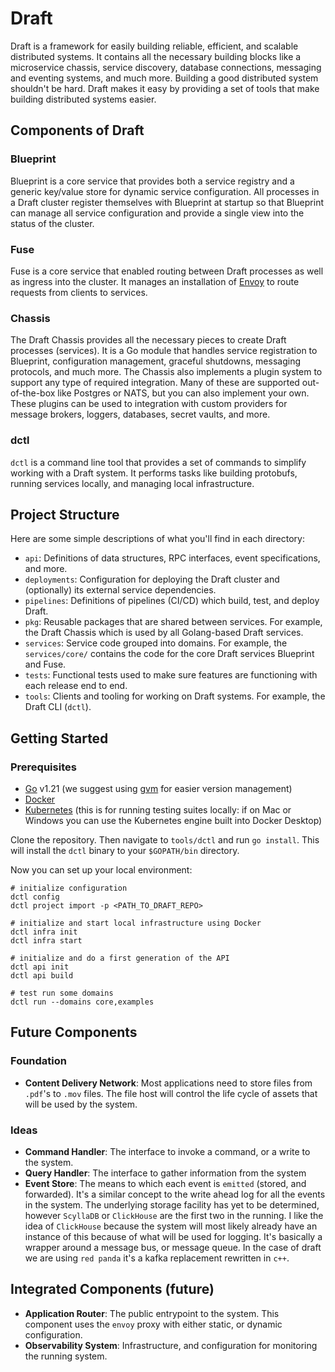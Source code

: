 # Draft

Draft is a framework for easily building reliable, efficient, and scalable distributed systems. It contains all the necessary building blocks like a microservice chassis, service discovery, database connections, messaging and eventing systems, and much more. Building a good distributed system shouldn't be hard. Draft makes it easy by providing a set of tools that make building distributed systems easier.

## Components of Draft

### Blueprint

Blueprint is a core service that provides both a service registry and a generic key/value store for dynamic service configuration. All processes in a Draft cluster register themselves with Blueprint at startup so that Blueprint can manage all service configuration and provide a single view into the status of the cluster.

### Fuse

Fuse is a core service that enabled routing between Draft processes as well as ingress into the cluster. It manages an installation of [Envoy](https://www.envoyproxy.io/) to route requests from clients to services.

### Chassis

The Draft Chassis provides all the necessary pieces to create Draft processes (services). It is a Go module that handles service registration to Blueprint, configuration management, graceful shutdowns, messaging protocols, and much more. The Chassis also implements a plugin system to support any type of required integration. Many of these are supported out-of-the-box like Postgres or NATS, but you can also implement your own. These plugins can be used to integration with custom providers for message brokers, loggers, databases, secret vaults, and more.

### dctl

`dctl` is a command line tool that provides a set of commands to simplify working with a Draft system. It performs tasks like building protobufs, running services locally, and managing local infrastructure.


## Project Structure

Here are some simple descriptions of what you'll find in each directory:

- `api`: Definitions of data structures, RPC interfaces, event specifications, and more.
- `deployments`: Configuration for deploying the Draft cluster and (optionally) its external service dependencies.
- `pipelines`: Definitions of pipelines (CI/CD) which build, test, and deploy Draft.
- `pkg`: Reusable packages that are shared between services. For example, the Draft Chassis which is used by all Golang-based Draft services.
- `services`: Service code grouped into domains. For example, the `services/core/` contains the code for the core Draft services Blueprint and Fuse.
- `tests`: Functional tests used to make sure features are functioning with each release end to end.
- `tools`: Clients and tooling for working on Draft systems. For example, the Draft CLI (`dctl`).


## Getting Started

### Prerequisites

* [Go](https://golang.org/doc/install) v1.21 (we suggest using [gvm](https://github.com/moovweb/gvm) for easier version management)
* [Docker](https://docs.docker.com/get-docker/)
* [Kubernetes](https://kubernetes.io/docs/tasks/tools/) (this is for running testing suites locally: if on Mac or Windows you can use the Kubernetes engine built into Docker Desktop)

Clone the repository. Then navigate to `tools/dctl` and run `go install`. This will install the `dctl` binary to your `$GOPATH/bin` directory.

Now you can set up your local environment:

```shell
# initialize configuration
dctl config
dctl project import -p <PATH_TO_DRAFT_REPO>

# initialize and start local infrastructure using Docker
dctl infra init
dctl infra start

# initialize and do a first generation of the API
dctl api init
dctl api build

# test run some domains
dctl run --domains core,examples
```

## Future Components

### Foundation

* __Content Delivery Network__: Most applications need to store files from `.pdf`'s to `.mov` files. The file host will control the life cycle of assets that will be used by the system.

### Ideas

* __Command Handler__: The interface to invoke a command, or a write to the system.
* __Query Handler__: The interface to gather information from the system
* __Event Store__: The means to which each event is `emitted` (stored, and forwarded). It's a similar concept to the write ahead log for all the events in the system. The underlying storage facility has yet to be determined, however `ScyllaDB` or `ClickHouse` are the first two in the running. I like the idea of `ClickHouse` because the system will most likely already have an instance of this because of what will be used for logging. It's basically a wrapper around a message bus, or message queue. In the case of draft we are using `red panda` it's a kafka replacement rewritten in `c++`.

## Integrated Components (future)

* __Application Router__: The public entrypoint to the system. This component uses the `envoy` proxy with either static, or dynamic configuration.
* __Observability System__: Infrastructure, and configuration for monitoring the running system.
